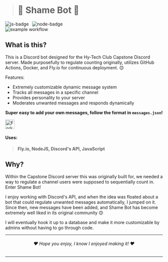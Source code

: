 > # 👑 **Shame Bot** 👑

<img src="https://img.shields.io/badge/JavaScript-F7DF1E?style=for-the-badge&logo=javascript&logoColor=black" alt="js-badge" /> &ensp;<img src="https://img.shields.io/badge/Node.js-43853D?style=for-the-badge&logo=node.js&logoColor=white" alt="node-badge" /> &ensp;
<br>
![example workflow](https://github.com/RoyalTwo/shamebot/actions/workflows/fly.yml/badge.svg)

## What is this?
This is a Discord bot designed for the Hy-Tech Club Capstone Discord 
server. Made purposefully to regulate counting originally, utilizes GitHub Actions, Docker, and Fly.io for continuous deployment. 😊

Features:
* Extremely customizable dynamic message system
* Tracks all messages in a specific channel
* Provides personality to your server
* Moderates unwanted messages and responds dynamically

**Super easy to add your own messages, follow the format in `messages.json`!**

<img style="height:30px; display: block" alt="Fork repo" src="https://img.shields.io/github/forks/RoyalTwo/shamebot?color=lightblue&label=fork&style=for-the-badge"/>

#### Uses:
> **Fly.io, NodeJS, Discord's API, JavaScript**

## Why?
Within the Capstone Discord server this was originally built for, 
we needed a way to regulate a channel users were supposed to sequentially
count in. Enter Shame Bot!

I enjoy working with Discord's API, and when the idea was floated about a bot
that could regulate unwanted messages automatically, I jumped on it. Since then,
new messages have been added, and Shame Bot has become extremely well liked in
its original community 😊

I will eventually hook it up to a database and make it more customizable by admins
without having to go through code.

---
<h6 align="center">❤️ Hope you enjoy, I know I enjoyed making it! ❤️</h6>

---
